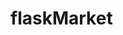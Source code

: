# flaskMarket

<!--
create a virtual environment [python3 -m venv venv]
activate virtual environment in server with [source venv/scripts/activate]
run server [python server.py]
run client [npm start]

!NPM PACKAGES
[create-react-app] = frontend web app library.
[axios] =

!PIP PACKAGES
[pip install flask] = backend web app framework.
[pip install -U flask-cors] =
[pip install flask sqlalchemy] =
 -->

<!--
?Enter python shell
>>> python

?Create the db
>>> from server import app, db
>>> app.app_context().push()
>>> db.create_all()

?Create an item in the db
>>> from server import Item
>>> item1 = Item(name="IPhone 10", price=500, barcode="298729348453", description='desc')
>>> db.session.add(item1)
>>> db.session.commit()

?Check if your item was stored.
>>> Item.query.all()

?Start the db up again
>>> python
>>> from server import app, db | from market.models import db
>>> app.app_context().push()
>>> db.create_all()
>>> from server import Item

?clear terminal
import os
os.system('cls' if os.name == 'nt' else 'clear')
 -->
